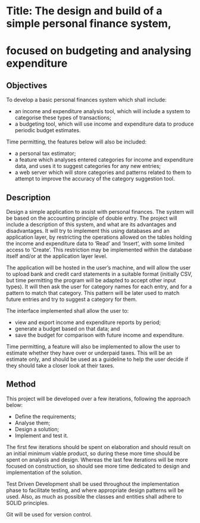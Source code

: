 Title: The design and build of a simple personal finance system,
================================================================
focused on budgeting and analysing expenditure
==============================================

Objectives
----------
To develop a basic personal finances system which shall include:
- an income and expenditure analysis tool, which will include a system to
  categorise these types of transactions;
- a budgeting tool, which will use income and expenditure data to produce
  periodic budget estimates.  
  
Time permitting, the features below will also be included:
- a personal tax estimator;
- a feature which analyses entered categories for income and expenditure data,
  and uses it to suggest categories for any new entries;
- a web server which will store categories and patterns related to them to
  attempt to improve the accuracy of the category suggestion tool.

Description
-----------
Design a simple application to assist with personal finances. The system will
be based on the accounting principle of double entry. The project will include
a description of this system, and what are its advantages and disadvantages. It
will try to implement this using databases and an application layer, by
restricting the operations allowed on the tables holding the income and
expenditure data to ‘Read’ and ‘Insert’, with some limited access to ‘Create’.
This restriction may be implemented within the database itself and/or at the
application layer level.

The application will be hosted in the user’s machine, and will allow the user
to upload bank and credit card statements in a suitable format (initially CSV,
but time permitting the program will be adapted to accept other input types).
It will then ask the user for category names for each entry, and for a pattern
to match that category. This pattern will be later used to match future entries
and try to suggest a category for them.  

The interface implemented shall allow the user to: 
- view and export income and expenditure reports by period;
- generate a budget based on that data; and
- save the budget for comparison with future income and expenditure.

Time permitting, a feature will also be implemented to allow the user to
estimate whether they have over or under­paid taxes. This will be an estimate
only, and should be used as a guideline to help the user decide if they should
take a closer look at their taxes.



Method
------
This project will be developed over a few iterations, following the approach
below:
- Define the requirements;
- Analyse them;
- Design a solution;
- Implement and test it.

The first few iterations should be spent on elaboration and should result on an
initial minimum viable product, so during these more time should be spent on
analysis and design. Whereas the last few iterations will be more focused on
construction, so should see more time dedicated to design and implementation of
the solution.

Test Driven Development shall be used throughout the implementation phase to
facilitate testing, and where appropriate design patterns will be used. Also,
as much as possible the classes and entities shall adhere to SOLID principles.

Git will be used for version control.
